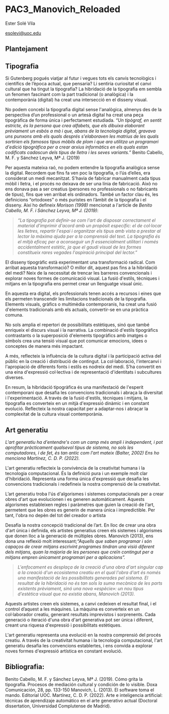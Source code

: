 # PAC3_Manovich_Reloaded
Ester Solé Vila 

esolevi@uoc.edu

## Plantejament

## Tipografia

Si Gutenberg pogués viatjar al futur i vegues tots els canvis tecnològics i científics de l’època actual, que pensaria? Li sentiria curiositat el canvi cultural que ha tingut la tipografia? La hibridació de la tipografia em sembla un fenomen fascinant com la part tradicional (o analògica) i la contemporània (digital) ha creat una intersecció en el disseny visual. 

No podem concebi la tipografia digital sense l'analògica, almenys des de la perspectiva d’un professional o un artesà digital ha creat una peça tipogràfica de forma única i perfectament estudiada. 
*“Un tipògraf, en sentit estricte, és la persona que crea alfabets, que els dibuixa elaborant prèviament un esbós a mà i que, abans de la tecnologia digital, gravava uns punxons amb els quals després s'elaboraven les matrius de les quals sortirien els famosos tipus mòbils de plom i que ara utilitza un programari d'edició tipogràfica per a crear arxius informàtics en els quals estan codificats cadascun dels tipus de lletra i les seves variants.”* Benito Cabello, M. F. y Sánchez Leyva, Mª J. (2019)

Per aquesta mateixa raó, no podem entendre la tipografia analògica sense la digital. Recordem que fins fa ven poc la tipografia, o l’ús d’elles, era considerat un medi mecanitzat. S'havia de fabricar manualment cada tipus mòbil i lletra, i el procés no deixava de ser una línia de fabricació. Això no ens donava pas a ser creatius (persones no professionals o no fabricants de tipus), fins que ven arribat els ordinadors. També un factor clau és, les definicions “ortodoxes” o més puristes en l’àmbit de la tipografia i el disseny. 
Així ho defineix *Morison (1998)* mencionat a l'article de *Benito Cabello, M. F. i Sánchez Leyva, Mª J. (2019)*:

>*“La tipografia pot definir-se com l'art de disposar correctament el material d'imprimir d'acord amb un propòsit específic: el de col·locar les lletres, repartir l'espai i organitzar els tipus amb vista a prestar al lector la màxima ajuda per a la comprensió del text. La tipografia és el mitjà eficaç per a aconseguir un fi essencialment utilitari i només accidentalment estètic, ja que el gaudi visual de les formes constitueix rares vegades l'aspiració principal del lector.”*

El disseny tipogràfic està experimentant una transformació radical. Com arribat aquesta transformació? O millor dit, aquest pas fins a la hibridació del medi? Neix de la necessitat de trencar les barreres convencionals i explorar noves formes de comunicació visual. La fusió d'estils, tècniques i mitjans en la tipografia ens permet crear un llenguatge visual únic.  

En aquesta era digital, els professionals tenen accés a recursos i eines que els permeten transcendir les limitacions tradicionals de la tipografia. Elements visuals, gràfics o multimèdia contemporanis, ha creat una fusió d'elements tradicionals amb els actuals, convertir-se en una pràctica comuna. 

No sols amplia el repertori de possibilitats estètiques, sinó que també enriqueix el discurs visual i la narrativa. La combinació d'estils tipogràfics contrastants o la superposició d'elements tipogràfics amb imatges o símbols crea una tensió visual que pot comunicar emocions, idees o conceptes de manera més impactant.

A més, reflecteix la influència de la cultura digital i la participació activa del públic en la creació i distribució de contingut. La col·laboració, l'intercanvi i l'apropiació de diferents fonts i estils es nodreix del medi. S’ha convertit en una eina d'expressió col·lectiva i de representació d'identitats i subcultures diverses.

En resum, la hibridació tipogràfica és una manifestació de l'esperit contemporani que desafia les convencions tradicionals i abraça la diversitat i l'experimentació. A través de la fusió d'estils, tècniques i mitjans, la tipografia es converteix en un mitjà d'expressió dinàmic i en constant evolució. Reflecteix la nostra capacitat per a adaptar-nos i abraçar la complexitat de la cultura visual contemporània.

## Art generatiu

*L'art generatiu ha d'entendre's com un camp més ampli i independent, i pot aprofitar pràcticament qualsevol tipus de sistema, no sols les computadores, i de fet, és tan antic com l'art mateix (Balter, 2002) Ens ho menciona Martínez, C. D. P. (2022).*

L'art generatiu reflecteix la convivència de la creativitat humana i la tecnologia computacional. És la definició pura i un exemple molt clar d'hibridació. Representa una forma única d'expressió que desafia les convencions tradicionals i redefineix la nostra comprensió de la creativitat. 

L’art generatiu troba l'ús d'algorismes i sistemes computacionals per a crear obres d'art que evolucionen i es generen automàticament. Aquests algorismes estableixen regles i paràmetres que guien la creació de l'art, permetent que les obres es generin de manera única i impredictible. Per tant, l'obra no depèn del tot del creador o artista

Desafia la nostra concepció tradicional de l’art. En lloc de crear una obra d'art única i definida, els artistes generatius creen els sistemes i algorismes que donen lloc a la generació de múltiples obres. Manovich (2013), ens dona una reflexió molt interessant;*“Aquells que saben programar i són capaços de crear mitjans escrivint programes tindran una visió diferent dels mitjans, quan la majoria de les persones que creïn contingut per a mitjans empren únicament programari per a aplicacions”.*

> *L'enfocament es desplaça de la creació d'una obra d'art singular cap a la creació d'un ecosistema creatiu en el qual l'obra d'art és només una manifestació de les possibilitats generades pel sistema. El resultat de la hibridació no és tan sols la suma mecànica de les parts existents prèviament, sinó una nova «espècie»: un nou tipus d'estètica visual que no existia abans, Manovich (2013).*

Aquests artistes creen els sistemes, a canvi cedeixen el resultat final, i el control d’aquest a les màquines. La màquina es converteix en un col·laborador creatiu, generant resultats imprevistos i sorprenents. Cada generació o iteració d'una obra d'art generativa pot ser única i diferent, creant una riquesa d'expressió i possibilitats estètiques. 

L'art generatiu representa una evolució en la nostra comprensió del procés creatiu. A través de la creativitat humana i la tecnologia computacional, l'art generatiu desafia les convencions establertes, i ens convida a explorar noves formes d'expressió artística en constant evolució.

## Bibliografia:

Benito Cabello, M. F. y Sánchez Leyva, Mª J. (2019). Cómo grita la tipografía. Procesos de mediación cultural y condición de lo visible. Doxa Comunicación, 28, pp. 133-150
Manovich, L. (2013). El software toma el mando. Editorial UOC.
Martínez, C. D. P. (2022). Arte e inteligencia artificial: técnicas de aprendizaje automático en el arte generativo actual (Doctoral dissertation, Universidad Complutense de Madrid).
